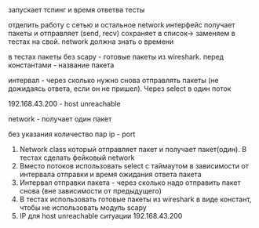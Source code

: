 запускает тспинг и время ответва тесты

отделить работу с сетью и остальное
network интерфейс получает пакеты и отправляет (send, recv) сохраняет в список-> заменяем в тестах на свой. network должна знать о времени


в тестах пакеты без scapy - готовые пакеты из wireshark. перед константами - название пакета	


интервал - через сколько нужно снова отправлять пакеты (не дожидаясь ответа, если он не пришел). Через select в один поток


192.168.43.200 - host unreachable

network - получает один пакет

без указания количество пар ip - port



1) Network class который отправляет пакет и получает пакет(один). В тестах сделать фейковый network
2) Вместо потоков использовать select с таймаутом в зависимости от интервала отправки и время ожидания ответа пакета
3) Интервал отправки пакета - через сколько надо отправить пакет снова (вне зависимости от предыдущего)
4) В тестах использовать готовые пакеты из wireshark в виде констант, чтобы не использовать модуль scapy
5) IP для host unreachable ситуации 192.168.43.200

